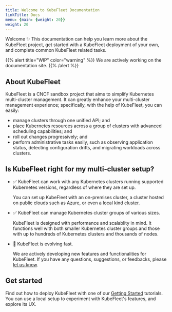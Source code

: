 ```yaml
---
title: Welcome to KubeFleet Documentation
linkTitle: Docs
menu: {main: {weight: 20}}
weight: 20
---
```


Welcome ✨ This documentation can help you learn more about the KubeFleet project,
get started with a KubeFleet deployment of your own, and complete common KubeFleet related tasks.

{{% alert title="WIP" color="warning" %}}
We are actively working on the documentation site.
{{% /alert %}}

## About KubeFleet

KubeFleet is a CNCF sandbox project that aims to simplify Kubernetes multi-cluster management.
It can greatly enhance your multi-cluster management experience; specifically, with the help of KubeFleet, you can easily:

* manage clusters through one unified API; and
* place Kubernetes resources across a group of clusters with advanced scheduling capabilities; and
* roll out changes progressively; and
* perform administrative tasks easily, such as observing application status, detecting configuration drifts, and migrating workloads across clusters.

## Is KubeFleet right for my multi-cluster setup?

* ✅ KubeFleet can work with any Kubernetes clusters running supported Kubernetes versions, regardless of where they are set up.

    You can set up KubeFleet with an on-premises cluster, a cluster hosted on public clouds such as
    Azure, or even a local kind cluster.

* ✅ KubeFleet can manage Kubernetes cluster groups of various sizes. 

    KubeFleet is designed with performance and scalablity in mind. It functions well with both
    smaller Kubernetes cluster groups and those with up to hundreds of Kubernetes clusters and
    thousands of nodes.

* 🚀 KubeFleet is evolving fast.

    We are actively developing new features and functionalities for KubeFleet. If you have any questions, suggestions, or feedbacks, please [let us know](https://github.com/kubefleet-dev/kubefleet/issues).

## Get started

Find out how to deploy KubeFleet with one of our [Getting Started](/docs/getting-started) tutorials. You can use a local setup to experiment with KubeFleet's features, and explore its UX.


